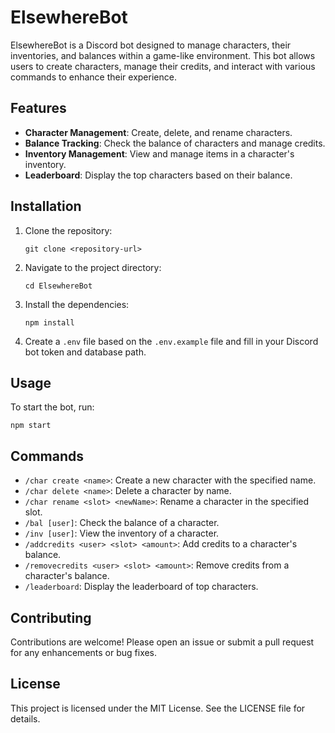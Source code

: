 # ElsewhereBot

ElsewhereBot is a Discord bot designed to manage characters, their inventories, and balances within a game-like environment. This bot allows users to create characters, manage their credits, and interact with various commands to enhance their experience.

## Features

- **Character Management**: Create, delete, and rename characters.
- **Balance Tracking**: Check the balance of characters and manage credits.
- **Inventory Management**: View and manage items in a character's inventory.
- **Leaderboard**: Display the top characters based on their balance.

## Installation

1. Clone the repository:
   ```
   git clone <repository-url>
   ```
2. Navigate to the project directory:
   ```
   cd ElsewhereBot
   ```
3. Install the dependencies:
   ```
   npm install
   ```
4. Create a `.env` file based on the `.env.example` file and fill in your Discord bot token and database path.

## Usage

To start the bot, run:
```
npm start
```

## Commands

- `/char create <name>`: Create a new character with the specified name.
- `/char delete <name>`: Delete a character by name.
- `/char rename <slot> <newName>`: Rename a character in the specified slot.
- `/bal [user]`: Check the balance of a character.
- `/inv [user]`: View the inventory of a character.
- `/addcredits <user> <slot> <amount>`: Add credits to a character's balance.
- `/removecredits <user> <slot> <amount>`: Remove credits from a character's balance.
- `/leaderboard`: Display the leaderboard of top characters.

## Contributing

Contributions are welcome! Please open an issue or submit a pull request for any enhancements or bug fixes.

## License

This project is licensed under the MIT License. See the LICENSE file for details.